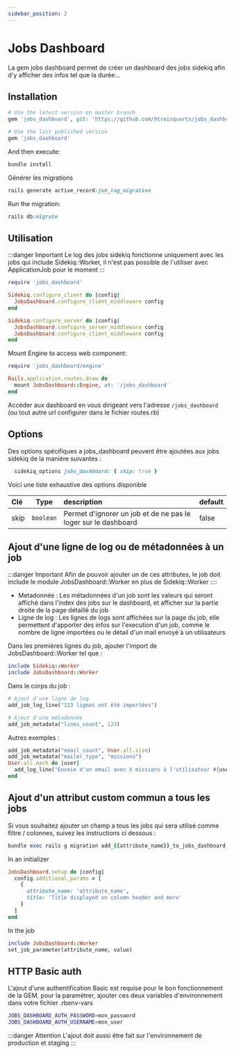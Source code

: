 ```yaml
---
sidebar_position: 2
---
```


# Jobs Dashboard

La gem jobs dashboard permet de créer un dashboard des jobs sidekiq afin d'y afficher des infos tel que la durée...

## Installation

```ruby title="Gemfile"
# Use the latest version on master branch
gem 'jobs_dashboard', git: 'https://github.com/9troisquarts/jobs_dashboard'

# Use the last published version
gem 'jobs_dashboard'
```

And then execute:

```bash
bundle install
```

Générer les migrations 

```ruby
rails generate active_record:job_log_migration
```

Run the migration:

```ruby
rails db:migrate
```
## Utilisation

:::danger Important
Le log des jobs sidekiq fonctionne uniquement avec les jobs qui include Sidekiq::Worker, il n'est pas possible de l'utiliser avec ApplicationJob pour le moment
:::

```ruby title="initializers/sidekiq.rb"
require 'jobs_dashboard'

Sidekiq.configure_client do |config|
  JobsDashboard.configure_client_middleware config
end

Sidekiq.configure_server do |config|
  JobsDashboard.configure_server_middleware config
  JobsDashboard.configure_client_middleware config
end
```

Mount Engine to access web component:

```ruby title="routes.rb"
require 'jobs_dashboard/engine'

Rails.application.routes.draw do
  mount JobsDashboard::Engine, at: '/jobs_dashboard'
end
```

Accèder aux dashboard en vous dirigeant vers l'adresse `/jobs_dashboard` (ou tout autre url configurer dans le fichier routes.rb)

## Options

Des options spécifiques a jobs_dashboard peuvent être ajoutées aux jobs sidekiq de la manière suivantes :

```ruby
  sidekiq_options jobs_dashboard: { skip: true }
```

Voici une liste exhaustive des options disponible

| Clé  | Type          | description | default |
| :--------------- |:---------------:| :-----| :---- |
| skip | `boolean` | Permet d'ignorer un job et de ne pas le loger sur le dashboard | false |


## Ajout d'une ligne de log ou de métadonnées à un job

:::danger Important
Afin de pouvoir ajouter un de ces attributes, le job doit include le module JobsDashboard::Worker en plus de Sidekiq::Worker
::::

- Metadonnée : Les métadonnées d'un job sont les valeurs qui seront affiché dans l'index des jobs sur le dashboard, et afficher sur la partie droite de la page détaillé du job
- Ligne de log : Les lignes de logs sont affichées sur la page du job, elle permettent d'apporter des infos sur l'execution d'un job, comme le nombre de ligne importées ou le détail d'un mail envoyé à un utilisateurs

Dans les premières lignes du job, ajouter l'import de JobsDashboard::Worker tel que :
```ruby
include Sidekiq::Worker
include JobsDashboard::Worker
```

Dans le corps du job :
```ruby
# Ajout d'une ligne de log
add_job_log_line("123 lignes ont été importées")

# Ajout d'une métadonnée
add_job_metadata("lines_count", 123)
```

Autres exemples :

```ruby title="job.rb"
add_job_metadata("email_count", User.all.size)
add_job_metadata("mailer_type", "missions")
User.all.each do |user|
  add_log_line("Envoie d'un email avec X missions à l'utilisateur #{user.email}")
end
```

## Ajout d'un attribut custom commun a tous les jobs

Si vous souhaitez ajouter un champ a tous les jobs qui sera utilisé comme filtre / colonnes, suivez les instructions ci dessous :

```ruby
bundle exec rails g migration add_{{attribute_name}}_to_jobs_dashboard_job_logs
```

In an initializer

```ruby
JobsDashboard.setup do |config|
  config.additional_params = [
    {
      attribute_name: 'attribute_name',
      title: 'Title displayed on column header and more'
    }
  ]
end
```

In the job
```ruby
include JobsDashboard::Worker
set_job_parameter(attribute_name, value)
```

## HTTP Basic auth

L'ajout d'une authentification Basic est requise pour le bon fonctionnement de la GEM, pour la paramètrer, ajouter ces deux variables d'environnement dans votre fichier .rbenv-vars

```bash title=".rbenv-vars"
JOBS_DASHBOARD_AUTH_PASSWORD=mon_password
JOBS_DASHBOARD_AUTH_USERNAME=mon_user
```

:::danger Attention
  L'ajout doit aussi être fait sur l'environnement de production et staging
:::